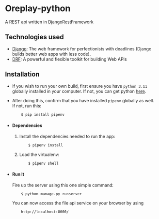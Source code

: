 # Oreplay-python
A REST api written in DjangoRestFramework

## Technologies used
* [Django](https://www.djangoproject.com/): The web framework for perfectionists with deadlines (Django builds better web apps with less code).
* [DRF](www.django-rest-framework.org/): A powerful and flexible toolkit for building Web APIs


## Installation
* If you wish to run your own build, first ensure you have `python 3.11` globally installed in your computer. If not, you can get python [here](https://www.python.org").
* After doing this, confirm that you have installed `pipenv` globally as well. If not, run this:
    ```bash
        $ pip install pipenv
    ```

* #### Dependencies
    1. Install the dependencies needed to run the app:
        ```bash
            $ pipenv install
        ```
    2. Load the virtualenv:
        ```bash
            $ pipenv shell
        ```

* #### Run It
    Fire up the server using this one simple command:
    ```bash
        $ python manage.py runserver
    ```
    You can now access the file api service on your browser by using
    ```
        http://localhost:8000/
    ```